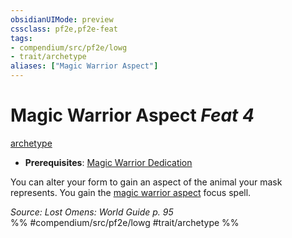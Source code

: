 ```yaml
---
obsidianUIMode: preview
cssclass: pf2e,pf2e-feat
tags:
- compendium/src/pf2e/lowg
- trait/archetype
aliases: ["Magic Warrior Aspect"]
---
```

# Magic Warrior Aspect  *Feat 4*  
[archetype](../../Rules/traits/archetype.md)  

- **Prerequisites**: [Magic Warrior Dedication](magic-warrior-dedication-lowg.md)

You can alter your form to gain an aspect of the animal your mask represents. You gain the [magic warrior aspect](../spells/magic-warrior-aspect-lowg.md) focus spell.

*Source: Lost Omens: World Guide p. 95*  
%% #compendium/src/pf2e/lowg #trait/archetype %%